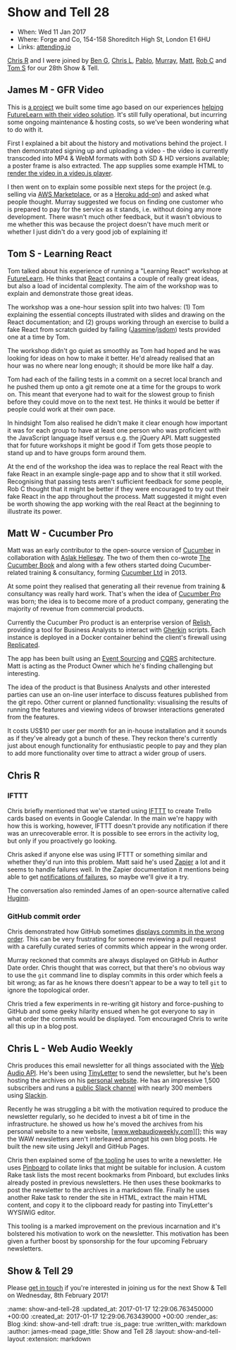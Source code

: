 Show and Tell 28
================

* When: Wed 11 Jan 2017
* Where: Forge and Co, 154-158 Shoreditch High St, London E1 6HU
* Links: [attending.io][attending-io-show-and-tell-28]

[Chris R][chris-roos] and I were joined by [Ben G][ben-griffiths], [Chris L][chris-lowis], [Pablo][pablo-manrubia], [Murray][murray-steele], [Matt][matt-wynne], [Rob C][rob-chatley] and [Tom S][tom-stuart] for our 28th Show & Tell.

[attending-io-show-and-tell-28]: https://attending.io/events/gfr-show-and-tell-28/
[chris-roos]: /chris-roos
[ben-griffiths]: https://twitter.com/beng
[chris-lowis]: http://blog.chrislowis.co.uk/
[pablo-manrubia]: http://pmanrubia.info/
[murray-steele]: https://twitter.com/hlame
[matt-wynne]: http://www.mattwynne.net/
[rob-chatley]: https://www.doc.ic.ac.uk/~rbc/
[tom-stuart]: http://codon.com/


## James M - GFR Video

This is [a project][gfr-video] we built some time ago based on our experiences [helping FutureLearn with their video solution][futurelearn-video]. It's still fully operational, but incurring some ongoing maintenance & hosting costs, so we've been wondering what to do with it.

First I explained a bit about the history and motivations behind the project. I then demonstrated signing up and uploading a video - the video is currently transcoded into MP4 & WebM formats with both SD & HD versions available; a poster frame is also extracted. The app supplies some example HTML to [render the video in a video.js player][gfr-video-test].

I then went on to explain some possible next steps for the project (e.g. selling via [AWS Marketplace][], or as a [Heroku add-on][]) and asked what people thought. Murray suggested we focus on finding one customer who is prepared to pay for the service as it stands, i.e. without doing any more development. There wasn't much other feedback, but it wasn't obvious to me whether this was because the project doesn't have much merit or whether I just didn't do a very good job of explaining it!

[gfr-video]: /gfr-video
[futurelearn-video]: /futurelearn-video
[gfr-video-test]: https://freerange.github.io/videos-test/
[AWS Marketplace]: https://aws.amazon.com/marketplace/
[Heroku add-on]: https://elements.heroku.com/addons


## Tom S - Learning React

Tom talked about his experience of running a "Learning React" workshop at [FutureLearn][]. He thinks that [React][] contains a couple of really great ideas, but also a load of incidental complexity. The aim of the workshop was to explain and demonstrate those great ideas.

The workshop was a one-hour session split into two halves: (1) Tom explaining the essential concepts illustrated with slides and drawing on the React documentation; and (2) groups working through an exercise to build a fake React from scratch guided by failing ([Jasmine][]/[jsdom][]) tests provided one at a time by Tom.

The workshop didn't go quiet as smoothly as Tom had hoped and he was looking for ideas on how to make it better. He'd already realised that an hour was no where near long enough; it should be more like half a day.

Tom had each of the failing tests in a commit on a secret local branch and he pushed them up onto a git remote one at a time for the groups to work on. This meant that everyone had to wait for the slowest group to finish before they could move on to the next test. He thinks it would be better if people could work at their own pace.

In hindsight Tom also realised he didn't make it clear enough how important it was for each group to have at least one person who was proficient with the JavaScript language itself versus e.g. the jQuery API. Matt suggested that for future workshops it might be good if Tom gets those people to stand up and to have groups form around them.

At the end of the workshop the idea was to replace the real React with the fake React in an example single-page app and to show that it still worked. Recognising that passing tests aren't sufficient feedback for some people, Rob C thought that it might be better if they were encouraged to try out their fake React in the app throughout the process. Matt suggested it might even be worth showing the app working with the real React at the beginning to illustrate its power.

[React]: https://facebook.github.io/react/
[FutureLearn]: https://www.futurelearn.com/
[Jasmine]: https://jasmine.github.io/
[jsdom]: https://github.com/tmpvar/jsdom


## Matt W - Cucumber Pro

Matt was an early contributor to the open-source version of [Cucumber][] in collaboration with [Aslak Hellesøy][]. The two of them then co-wrote [The Cucumber Book][] and along with a few others started doing Cucumber-related training & consultancy, forming [Cucumber Ltd][] in 2013.

At some point they realised that generating all their revenue from training & consultancy was really hard work. That's when the idea of [Cucumber Pro][] was born; the idea is to become more of a product company, generating the majority of revenue from commercial products.

Currently the Cucumber Pro product is an enterprise version of [Relish][], providing a tool for Business Analysts to interact with [Gherkin][] scripts. Each instance is deployed in a Docker container behind the client's firewall using [Replicated][].

The app has been built using an [Event Sourcing][] and [CQRS][] architecture. Matt is acting as the Product Owner which he's finding challenging but interesting.

The idea of the product is that Business Analysts and other interested parties can use an on-line user interface to discuss features published from the git repo. Other current or planned functionality: visualising the results of running the features and viewing videos of browser interactions generated from the features.

It costs US$10 per user per month for an in-house installation and it sounds as if they've already got a bunch of these. They reckon there's currently just about enough functionality for enthusiastic people to pay and they plan to add more functionality over time to attract a wider group of users.

[Cucumber]: https://cucumber.io
[Aslak Hellesøy]: http://aslakhellesoy.com/
[The Cucumber Book]: https://pragprog.com/book/hwcuc/the-cucumber-book
[Cucumber Ltd]: https://beta.companieshouse.gov.uk/company/SC456793
[Cucumber Pro]: https://cucumber.io/pro
[Relish]: https://www.relishapp.com/
[Gherkin]: https://github.com/cucumber/cucumber/wiki/Gherkin
[Replicated]: https://www.replicated.com/
[Event Sourcing]: https://martinfowler.com/eaaDev/EventSourcing.html
[CQRS]: https://martinfowler.com/bliki/CQRS.html


## Chris R

### IFTTT

Chris briefly mentioned that we've started using [IFTTT][] to create Trello cards based on events in Google Calendar. In the main we're happy with how this is working, however, IFTTT doesn't provide any notification if there was an unrecoverable error. It is possible to see errors in the activity log, but only if you proactively go looking.

Chris asked if anyone else was using IFTTT or something similar and whether they'd run into this problem. Matt said he's used [Zapier][] a lot and it seems to handle failures well. In the Zapier documentation it mentions being able to get [notifications of failures][zapier-email-settings], so maybe we'll give it a try.

The conversation also reminded James of an open-source alternative called [Huginn][].

[IFTTT]: https://ifttt.com
[Zapier]: https://zapier.com/
[zapier-email-settings]: https://zapier.com/help/settings/#email-settings
[Huginn]: https://github.com/cantino/huginn


### GitHub commit order

Chris demonstrated how GitHub sometimes [displays commits in the wrong order][github-wrong-order]. This can be very frustrating for someone reviewing a pull request with a carefully curated series of commits which appear in the wrong order.

Murray reckoned that commits are always displayed on GitHub in Author Date order. Chris thought that was correct, but that there's no obvious way to use the `git` command line to display commits in this order which feels a bit wrong; as far as he knows there doesn't appear to be a way to tell `git` to ignore the topological order.

Chris tried a few experiments in re-writing git history and force-pushing to GitHub and some geeky hilarity ensued when he got everyone to say in what order the commits would be displayed. Tom encouraged Chris to write all this up in a blog post.

[github-wrong-order]: https://help.github.com/articles/why-are-my-commits-in-the-wrong-order/


## Chris L - Web Audio Weekly

Chris produces this email newsletter for all things associated with the [Web Audio API][]. He's been using [TinyLetter][] to send the newsletter, but he's been hosting the archives on his [personal website][chris-lowis]. He has an impressive 1,500 subscribers and runs a [public Slack channel][web-audio-slack] with nearly 300 members using [Slackin][].

Recently he was struggling a bit with the motivation required to produce the newsletter regularly, so he decided to invest a bit of time in the infrastructure. he showed us how he's moved the archives from his personal website to a new website, [www.webaudioweekly.com][]; this way the WAW newsletters aren't interleaved amongst his own blog posts. He built the new site using Jekyll and GitHub Pages.

Chris then explained some of [the tooling][waw-rakefile] he uses to write a newsletter. He uses [Pinboard][] to collate links that might be suitable for inclusion. A custom Rake task lists the most recent bookmarks from Pinboard, but excludes links already posted in previous newsletters. He then uses these bookmarks to post the newsletter to the archives in a markdown file. Finally he uses another Rake task to render the site in HTML, extract the main HTML content, and copy it to the clipboard ready for pasting into TinyLetter's WYSIWIG editor.

This tooling is a marked improvement on the previous incarnation and it's bolstered his motivation to work on the newsletter. This motivation has been given a further boost by sponsorship for the four upcoming February newsletters.

[Web Audio API]: https://www.w3.org/TR/webaudio/
[TinyLetter]: https://tinyletter.com/
[www.webaudioweekly.com]: http://www.webaudioweekly.com/
[web-audio-slack]: https://web-audio-slackin.herokuapp.com
[Slackin]: https://github.com/rauchg/slackin
[Pinboard]: https://pinboard.in/
[waw-rakefile]: https://github.com/chrislo/webaudioweekly/blob/master/Rakefile


## Show & Tell 29

Please [get in touch][contact] if you're interested in joining us for the next Show & Tell on Wednesday, 8th February 2017!

[contact]: /contact

:name: show-and-tell-28
:updated_at: 2017-01-17 12:29:06.763450000 +00:00
:created_at: 2017-01-17 12:29:06.763439000 +00:00
:render_as: Blog
:kind: show-and-tell
:draft: true
:is_page: true
:written_with: markdown
:author: james-mead
:page_title: Show and Tell 28
:layout: show-and-tell-layout
:extension: markdown
